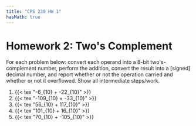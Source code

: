 ```yaml
---
title: "CPS 230 HW 1"
hasMath: true
---
```


# Homework 2: Two's Complement

For each problem below: convert each operand into a 8-bit two's-complement number, perform the addition, convert the result into a [signed] decimal number, and report whether or not the operation carried and whether or not it overflowed.  Show all intermediate steps/work.

1. {{< tex "-6_{10} + -22_{10}" >}}
1. {{< tex "-109_{10} + -33_{10}" >}}
1. {{< tex "56_{10} + 117_{10}" >}}
1. {{< tex "101_{10} + 16_{10}" >}}
1. {{< tex "70_{10} + -105_{10}" >}}